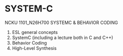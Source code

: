 # SYSTEM-C
NCKU 1101_N26H700 SYSTEMC &amp; BEHAVIOR CODING

1. ESL general concepts
2. SystemC (including a lecture both in C and C++)
3. Behavior Coding
4. High-Level Synthesis
